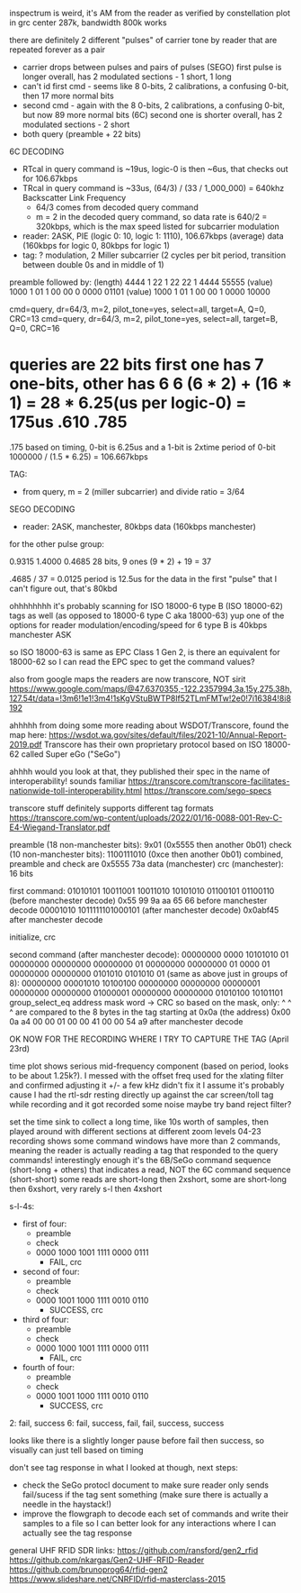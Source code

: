 inspectrum is weird, it's AM from the reader as verified by constellation plot in grc
center 287k, bandwidth 800k works

there are definitely 2 different "pulses" of carrier tone by reader that are repeated forever as a pair
- carrier drops between pulses and pairs of pulses
(SEGO)
first pulse is longer overall, has 2 modulated sections - 1 short, 1 long
- can't id first cmd - seems like 8 0-bits, 2 calibrations, a confusing 0-bit, then 17 more normal bits
- second cmd - again with the 8 0-bits, 2 calibrations, a confusing 0-bit, but now 89 more normal bits
(6C)
second one is shorter overall, has 2 modulated sections - 2 short
- both query (preamble + 22 bits)







6C DECODING
- RTcal in query command is ~19us, logic-0 is then ~6us, that checks out for 106.67kbps
- TRcal in query command is ~33us, (64/3) / (33 / 1_000_000) = 640khz Backscatter Link Frequency
    - 64/3 comes from decoded query command
    - m = 2 in the decoded query command, so data rate is 640/2 = 320kbps, which is the max speed listed for subcarrier modulation
- reader: 2ASK, PIE (logic 0: 10, logic 1: 1110), 106.67kbps (average) data (160kbps for logic 0, 80kbps for logic 1)
- tag: ? modulation, 2 Miller subcarrier (2 cycles per bit period, transition between double 0s and in middle of 1)

preamble followed by:
(length) 4444 1 22 1 22 22 1 4444 55555
(value)  1000 1 01 1 00 00 0 0000 01101
(value)  1000 1 01 1 00 00 1 0000 10000

cmd=query, dr=64/3, m=2, pilot_tone=yes, select=all, target=A, Q=0, CRC=13
cmd=query, dr=64/3, m=2, pilot_tone=yes, select=all, target=B, Q=0, CRC=16

queries are 22 bits
first one has 7 one-bits, other has 6
6 
(6 * 2) + (16 * 1) = 28 * 6.25(us per logic-0) = 175us
.610 
.785
=
.175
based on timing, 0-bit is 6.25us and a 1-bit is 2xtime period of 0-bit
1000000 / (1.5 * 6.25) = 106.667kbps

TAG:
- from query, m = 2 (miller subcarrier) and divide ratio = 3/64






SEGO DECODING
- reader: 2ASK, manchester, 80kbps data (160kbps manchester)

for the other pulse group:

0.9315
1.4000
0.4685
28 bits, 9 ones
(9 * 2) + 19 = 37

.4685 / 37 = 0.0125
period is 12.5us for the data in the first "pulse" that I can't figure out, that's 80kbd

ohhhhhhhh it's probably scanning for ISO 18000-6 type B (ISO 18000-62) tags as well (as opposed to 18000-6 type C aka 18000-63)
yup one of the options for reader modulation/encoding/speed for 6 type B is 40kbps manchester ASK

so ISO 18000-63 is same as EPC Class 1 Gen 2, is there an equivalent for 18000-62 so I can read the EPC spec to get the command values?

also from google maps the readers are now transcore, NOT sirit
https://www.google.com/maps/@47.6370355,-122.2357994,3a,15y,275.38h,127.54t/data=!3m6!1e1!3m4!1sKgVStuBWTP8lf52TLmFMTw!2e0!7i16384!8i8192

ahhhhh from doing some more reading about WSDOT/Transcore, found the map here:
https://wsdot.wa.gov/sites/default/files/2021-10/Annual-Report-2019.pdf
Transcore has their own proprietary protocol based on ISO 18000-62 called Super eGo ("SeGo")

ahhhh would you look at that, they published their spec in the name of interoperability! sounds familiar
https://transcore.com/transcore-facilitates-nationwide-toll-interoperability.html
https://transcore.com/sego-specs

transcore stuff definitely supports different tag formats
https://transcore.com/wp-content/uploads/2022/01/16-0088-001-Rev-C-E4-Wiegand-Translator.pdf


preamble (18 non-manchester bits): 9x01 (0x5555 then another 0b01)
check (10 non-manchester bits): 1100111010 (0xce then another 0b01)
combined, preamble and check are 0x5555 73a
data (manchester)
crc (manchester): 16 bits

first command:
01010101 10011001 10011010 10101010 01100101 01100110 (before manchester decode)
0x55 99 9a aa 65 66 before manchester decode
00001010 1011111101000101 (after manchester decode)
0x0abf45 after manchester decode

initialize, crc

second command (after manchester decode):
00000000 0000 10101010 01 00000000 00000000 00000000 01 00000000 00000000 01 0000 01 00000000 00000000 0101010 0101010 01
(same as above just in groups of 8):
00000000            00001010    10100100    00000000 00000000 00000001 00000000 00000000 01000001 00000000 00000000     01010100 10101101
group_select_eq     address     mask        word ->                                                                     CRC
        so based on the mask, only:             ^               ^                           ^
                    are compared to the 8 bytes in the tag starting at 0x0a (the address)
0x00                0a          a4          00 00 01 00 00 41 00 00                                                     54 a9 after manchester decode








OK NOW FOR THE RECORDING WHERE I TRY TO CAPTURE THE TAG (April 23rd)

time plot shows serious mid-frequency component (based on period, looks to be about 1.25k?). I messed with the offset freq used for the xlating filter and confirmed adjusting it +/- a few kHz didn't fix it
I assume it's probably cause I had the rtl-sdr resting directly up against the car screen/toll tag while recording and it got recorded some noise
maybe try band reject filter?

set the time sink to collect a long time, like 10s worth of samples, then played around with different sections at different zoom levels
04-23 recording shows some command windows have more than 2 commands, meaning the reader is actually reading a tag that responded to the query commands!
interestingly enough it's the 6B/SeGo command sequence (short-long + others) that indicates a read, NOT the 6C command sequence (short-short)
some reads are short-long then 2xshort, some are short-long then 6xshort, very rarely s-l then 4xshort

s-l-4s:
- first of four:
    - preamble
    - check
    - 0000 1000 1001 1111 0000 0111
        - FAIL, crc
- second of four:
    - preamble
    - check
    - 0000 1001 1000 1111 0010 0110
        - SUCCESS, crc
- third of four:
    - preamble
    - check
    - 0000 1000 1001 1111 0000 0111
        - FAIL, crc
- fourth of four:
    - preamble
    - check
    - 0000 1001 1000 1111 0010 0110
        - SUCCESS, crc


2: fail, success
6: fail, success, fail, fail, success, success

looks like there is a slightly longer pause before fail then success, so visually can just tell based on timing

don't see tag response in what I looked at though, next steps:
- check the SeGo protocl document to make sure reader only sends fail/sucess if the tag sent something (make sure there is actually a needle in the haystack!)
- improve the flowgraph to decode each set of commands and write their samples to a file so I can better look for any interactions where I can actually see the tag response





general UHF RFID SDR links:
https://github.com/ransford/gen2_rfid
https://github.com/nkargas/Gen2-UHF-RFID-Reader
https://github.com/brunoprog64/rfid-gen2
https://www.slideshare.net/CNRFID/rfid-masterclass-2015

